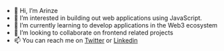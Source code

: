 - 👋 Hi, I’m Arinze
- 👀 I’m interested in building out web applications using JavaScript.
- 🌱 I’m currently learning to develop applications in the Web3 ecosystem
- 💞️ I’m looking to collaborate on frontend related projects
- 📫 You can reach me on [Twitter](https://twitter.com/yhuakim) or [Linkedin](https://linkedin.com/in/arinze-joachim)

<!---
yhuakim/yhuakim is a ✨ special ✨ repository because its `README.md` (this file) appears on your GitHub profile.
You can click the Preview link to take a look at your changes.
--->
